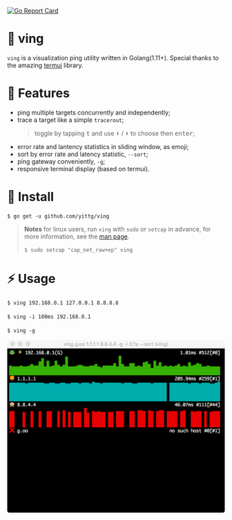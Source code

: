 [![Go Report Card](https://goreportcard.com/badge/github.com/yittg/ving)](https://goreportcard.com/report/github.com/yittg/ving)

# 🐸 ving

`ving` is a visualization ping utility written in Golang(1.11+).
Special thanks to the amazing [termui](https://github.com/gizak/termui) library.

# 🦁 Features

* ping multiple targets concurrently and independently;
* trace a target like a simple `tracerout`;
    > toggle by tapping <kbd>t</kbd> and use <kbd>⬆</kbd> / <kbd>⬇</kbd> to choose then <kbd>enter</kbd>;
* error rate and lantency statistics in sliding window, as emoji;
* sort by error rate and latency statistic, `--sort`;
* ping gateway conveniently, `-g`;
* responsive terminal display (based on termui).

# 🙈 Install

```
$ go get -u github.com/yittg/ving
```

> __Notes__ for linux users, run `ving` with `sudo` or `setcap` in advance, 
for more information, see the [man page](http://linux.die.net/man/7/capabilities).
>
>    ```
>    $ sudo setcap "cap_net_raw+ep" ving
>    ``` 

# ⚡ Usage

```
$ ving 192.168.0.1 127.0.0.1 8.8.8.8

$ ving -i 100ms 192.168.0.1

$ ving -g
```

![](./assets/screenshot.png)
